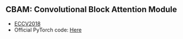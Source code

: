 ## CBAM: Convolutional Block Attention Module

- [ECCV2018](http://openaccess.thecvf.com/content_ECCV_2018/papers/Sanghyun_Woo_Convolutional_Block_Attention_ECCV_2018_paper.pdf)
- Official PyTorch code: [Here](https://github.com/Jongchan/attention-module)

